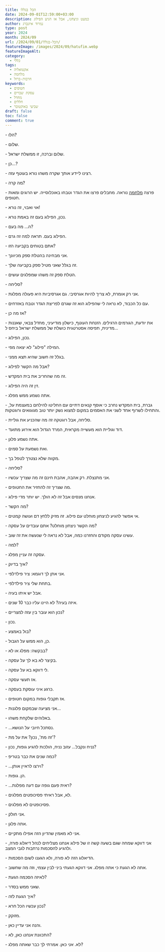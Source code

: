 ```yaml
---
title: הכל בגללו
date: 2024-09-01T12:59:00+03:00
description: כמעט וניצחנו, אבל אז הגיע הפילוג
author: נמרוד איזנברג
type: post
year: 2024
month: 2024/09
url: /2024/09/01/הכל-בגללו/
featureImage: /images/2024/09/hatufim.webp
featureImageAlt: 
category:
  - כללי
tags:
  - אקטואליה
  - מלחמה
  - חרבות-ברזל
keywords:
  - חטופים
  - עסקת שבויים
  - מחדל
  - חללים
  - שביעי באוקטובר
draft: false
toc: false
comment: true
---
```

\- הלו?

\- שלום.

\- שלום וברכה, זו ממשלת ישראל.

\- כן...?

\- רצינו ליידע אותך שקרה משהו נורא בעוטף עזה.

\- מה קרה?

\- פרצה [מלחמה](2023-11-02-רסיסי-ברזל.md) נוראה. מחבלים פרצו את הגדר וטבחו באוכלוסייה. יש הרוגים ומאות חטופים.

\- אוי ואבוי, זה נורא!

\- נכון, הפילוג בעם זה באמת נורא. 

\- ה... מה בעם?

\- הפילוג בעם. תראה למה זה גרם.

\- אתם בטוחים בקביעה הזו?

\- אני מבחינה בהטלת ספק מכיוונך.

\- זה בגלל שאני מטיל ספק בקביעה שלך.

\- הטלת ספק זה משהו שמפלגים עושים.

\- סליחה?

\- אני רק אומרת, לא צריך להיות אגרסיבי. גם אגרסיביות היא פעולה מפלגת.

\- עם כל הכבוד, לא נראה לי שהפילוג הוא זה שגרם לפריצת הגדר וטבח באזרחים.

\- אז מה כן?

\- את יודעת, הגורמים הרגילים. הזנחת העוטף, כישלון מודיעיני, מחדל צבאי, שאננות מדינית, תפיסה אסטרטגית כושלת של ממשלת ישראל ביחס ל...

\- נכון, הפילוג.

\- המילה "פילוג" לא יצאה מפי.

\- בגלל זה חשוב שהיא תצא ממני.

\- אבל מה הקשר לפילוג?

\- זה מה שהחריב את בית המקדש.

\- זין זה היה הפילוג.

\- אתה נשמע ממש מפלג.

\- גברת, בית המקדש נחרב כי אוסף קנאים דתיים עם החליטו להילחם במעצמת על, והתחילו לשרוף אחד לשני את האסמים במקום למצוא נשק יותר טוב מגוגואים ורוגטקות.

\- סליחה, אבל רוגטקה זה מה שהכניע את גוליית.

\- דוד וגוליית הוא מעשייה מקראית, המרד הגדול הוא אירוע מתועד.

\- אתה נשמע פלגן.

\- ואת נשמעת על סמים.

\- מקווה שלא נצטרך לטפל בך.

\- סליחה?

\- אני מתנצלת. רק אהבה, אהבת חינם זה מה שצריך עכשיו.

\- מה שצריך זה להחזיר את החטופים.

\- אנחנו מנסים אבל זה לא הולך. יש יותר מדי פילוג.

\- מה הקשר?

\- אי אפשר להגיע לניצחון מוחלט עם פילוג. זה מזיק ללחץ דם ועושה קמטים.

\- מה הקשר ניצחון מוחלט? אתם עובדים על עסקה?

\- עשינו עסקה מקודם והחזרנו כמה, אבל לא נראה לי שנעשה את זה שוב.

\- למה?

\- עסקה זה עניין מפלג.

\- איך בדיוק?

\- אני אתן לך דוגמא: ציר פילדלפי.

\- בתחת שלי ציר פילדלפי.

\- אבל יש איתו בעיה.

\- איזה בעיה? לא היינו עליו כבר 10 שנים.

\- נכון הוא עובר בין עזה למצריים?

\- נכון.

\- בול באמצע?

\- כן, הוא ממש על הגבול.

\- בבקשה: מפלג או לא?

\- בקיצר לא בא לך על עסקה.

\- לי דווקא בא על עסקה.

\- אז תעשי עסקה.

\- כרגע איני עוסקת בעסקה.

\- אז תקבלי גופות במקום חטופים.

\- אני מציעה שבמקום פלגנות...

\- באלוהים שלקחת משהו.

\- ...נסתכל חיובי על הנושא.

\- זה מת', נכון? את על מת'?

\- נניח ונקבל... עזוב נניח, הולכות להגיע גופות, נכון?

\- כמה שנים את כבר בטריפ?

\- ...וירצו לראיין אותן?

\- הן. גופות.

\- ...ראית פעם גופה עם דעה מפלגת?

\- לא, אבל ראיתי פסיכופטים מפלגים.

\- פסיכופטים לא מפלגים.

\- אני חולק.

\- אתה פלגן.

\- אני לא מאמין שהדיון הזה אפילו מתקיים.

\- אני דווקא שמחה שגם בשעה קשה זו של פילוג אנחנו מצליחים לנהל דיאלוג פורה, ולהגיע להסכמות נרחבות לגבי המצב.

\- הדיאלוג הזה לא פורה, ולא הגענו לשום הסכמות.

\- אתה לא הגעת כי אתה מפלג. אני דווקא הגעתי ביני לבין עצמי, וזה מה שחשוב.

\- לאיזה הסכמה הגעת?

\- שאני ממש בסדר.

\- איך הגעת לזה?

\- נכון עכשיו הכל חרא?

\- מזוקק.

\- והנה אני עדיין כאן.

\- התכוונת *אנחנו* כאן, לא?

\- לא. *אני* כאן. אמרתי לך כבר שאתה מפלג?